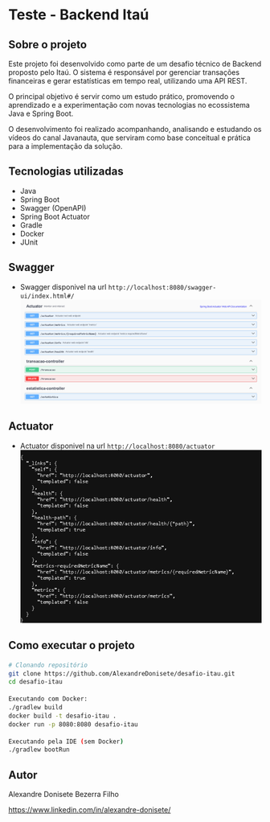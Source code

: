 # Teste - Backend Itaú

## Sobre o projeto
Este projeto foi desenvolvido como parte de um desafio técnico de Backend proposto pelo Itaú. O sistema é responsável por gerenciar transações financeiras e gerar estatísticas em tempo real, utilizando uma API REST.

O principal objetivo é servir como um estudo prático, promovendo o aprendizado e a experimentação com novas tecnologias no ecossistema Java e Spring Boot.

O desenvolvimento foi realizado acompanhando, analisando e estudando os vídeos do canal Javanauta, que serviram como base conceitual e prática para a implementação da solução.

## Tecnologias utilizadas
- Java
- Spring Boot
- Swagger (OpenAPI)
- Spring Boot Actuator
- Gradle
- Docker
- JUnit
  
## Swagger
- Swagger disponivel na url ```http://localhost:8080/swagger-ui/index.html#/```
![Swagger](https://github.com/AlexandreDonisete/desafio-itau/blob/main/src/assets/swagger.png)

## Actuator
- Actuator disponivel na url ```http://localhost:8080/actuator```
![Swagger](https://github.com/AlexandreDonisete/desafio-itau/blob/main/src/assets/actuator.png)

## Como executar o projeto

```bash
# Clonando repositório
git clone https://github.com/AlexandreDonisete/desafio-itau.git
cd desafio-itau

Executando com Docker:
./gradlew build
docker build -t desafio-itau .
docker run -p 8080:8080 desafio-itau

Executando pela IDE (sem Docker)
./gradlew bootRun


```

## Autor

Alexandre Donisete Bezerra Filho

https://www.linkedin.com/in/alexandre-donisete/
